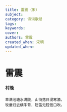 ```yaml
---
title: 雷震（宋）
subject: 
category: 诗词歌赋
tags: 
keywords: 
cover: 
authors: 雷震
created_when: 宋朝
updated_when: 
---
```


# 雷震

#### 村晚

```
草满池塘水满陂，山衔落日浸寒漪。
牧童归去横牛背，短笛无腔信口吹。
```
